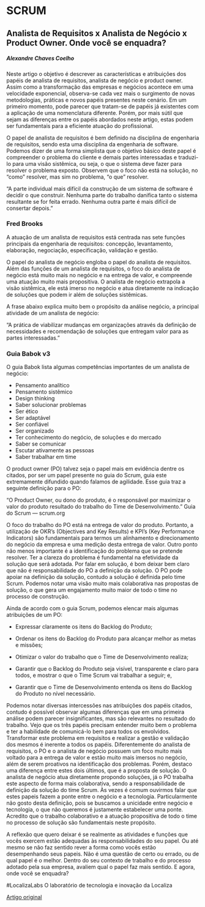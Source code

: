 # SCRUM

## Analista de Requisitos x Analista de Negócio x Product Owner. Onde você se enquadra?

##### Alexandre Chaves Coelho

Neste artigo o objetivo é descrever as características e atribuições dos papéis de analista de requisitos, analista de negócio e product owner. Assim como a transformação das empresas e negócios acontece em uma velocidade exponencial, observa-se cada vez mais o surgimento de novas metodologias, práticas e novos papéis presentes neste cenário. Em um primeiro momento, pode parecer que tratam-se de papéis já existentes com a aplicação de uma nomenclatura diferente. Porém, por mais sútil que sejam as diferenças entre os papéis abordados neste artigo, estas podem ser fundamentais para a eficiente atuação do profissional.

O papel de analista de requisitos é bem definido na disciplina de engenharia de requisitos, sendo esta uma disciplina da engenharia de software. Podemos dizer de uma forma simplista que o objetivo básico deste papel é compreender o problema do cliente e demais partes interessadas e traduzi-lo para uma visão sistêmica, ou seja, o que o sistema deve fazer para resolver o problema exposto. Observem que o foco não está na solução, no “como” resolver, mas sim no problema, “o que” resolver.

“A parte individual mais difícil da construção de um sistema de software é decidir o que construir. Nenhuma parte do trabalho danifica tanto o sistema resultante se for feita errado. Nenhuma outra parte é mais difícil de consertar depois.”

### Fred Brooks

A atuação de um analista de requisitos está centrada nas sete funções principais da engenharia de requisitos: concepção, levantamento, elaboração, negociação, especificação, validação e gestão.

O papel do analista de negócio engloba o papel do analista de requisitos. Além das funções de um analista de requisitos, o foco do analista de negócio está muito mais no negócio e na entrega de valor, e compreende uma atuação muito mais propositiva. O analista de negócio extrapola a visão sistêmica, ele está imerso no negócio e atua diretamente na indicação de soluções que podem ir além de soluções sistêmicas.

A frase abaixo explica muito bem o propósito da análise negócio, a principal atividade de um analista de negócio:

“A prática de viabilizar mudanças em organizações através da definição de necessidades e recomendação de soluções que entregam valor para as partes interessadas.”

### Guia Babok v3

O guia Babok lista algumas competências importantes de um analista de negócio:

- Pensamento analítico
- Pensamento sistêmico
- Design thinking
- Saber solucionar problemas
- Ser ético
- Ser adaptável
- Ser confiável
- Ser organizado
- Ter conhecimento do negócio, de soluções e do mercado
- Saber se comunicar
- Escutar ativamente as pessoas
- Saber trabalhar em time

O product owner (PO) talvez seja o papel mais em evidência dentre os citados, por ser um papel presente no guia do Scrum, guia este extremamente difundido quando falamos de agilidade. Esse guia traz a seguinte definição para o PO:

“O Product Owner, ou dono do produto, é o responsável por maximizar o valor do produto resultado do trabalho do Time de Desenvolvimento.”
Guia do Scrum — scrum.org

O foco do trabalho do PO está na entrega de valor do produto. Portanto, a utilização de OKR’s (Objectives and Key Results) e KPI’s (Key Performance Indicators) são fundamentais para termos um alinhamento e direcionamento do negócio da empresa e uma medição desta entrega de valor. Outro ponto não menos importante é a identificação do problema que se pretende resolver. Ter a clareza do problema é fundamental na efetividade da solução que será adotada. Por falar em solução, é bom deixar bem claro que não é responsabilidade do PO a definição da solução. O PO pode apoiar na definição da solução, contudo a solução é definida pelo time Scrum. Podemos notar uma visão muito mais colaborativa nas propostas de solução, o que gera um engajamento muito maior de todo o time no processo de construção.

Ainda de acordo com o guia Scrum, podemos elencar mais algumas atribuições de um PO:

- Expressar claramente os itens do Backlog do Produto;

- Ordenar os itens do Backlog do Produto para alcançar melhor as metas e missões;

- Otimizar o valor do trabalho que o Time de Desenvolvimento realiza;

- Garantir que o Backlog do Produto seja visível, transparente e claro para todos, e mostrar o que o Time Scrum vai trabalhar a seguir; e,

- Garantir que o Time de Desenvolvimento entenda os itens do Backlog do Produto no nível necessário.

Podemos notar diversas intercessões nas atribuições dos papéis citados, contudo é possível observar algumas diferenças que em uma primeira análise podem parecer insignificantes, mas são relevantes no resultado do trabalho. Vejo que os três papéis precisam entender muito bem o problema e ter a habilidade de comunicá-lo bem para todos os envolvidos. Transformar este problema em requisitos e realizar a gestão e validação dos mesmos é inerente a todos os papéis. Diferentemente do analista de requisitos, o PO e o analista de negócio possuem um foco muito mais voltado para a entrega de valor e estão muito mais imersos no negócio, além de serem proativos na identificação dos problemas. Porém, destaco uma diferença entre estes dois últimos, que é a proposta de solução. O analista de negócio atua diretamente propondo soluções, já o PO trabalha este aspecto de forma mais colaborativa, sendo a responsabilidade de definição da solução do time Scrum. Às vezes é comum ouvirmos falar que estes papeis fazem a ponte entre o negócio e a tecnologia. Particularmente não gosto desta definição, pois se buscamos a unicidade entre negócio e tecnologia, o que não queremos é justamente estabelecer uma ponte. Acredito que o trabalho colaborativo e a atuação propositiva de todo o time no processo de solução são fundamentais neste propósito.

A reflexão que quero deixar é se realmente as atividades e funções que vocês exercem estão adequadas às responsabilidades do seu papel. Ou até mesmo se não faz sentido rever a forma como vocês estão desempenhando seus papeis. Não é uma questão de certo ou errado, ou de qual papel é o melhor. Dentro do seu contexto de trabalho e do processo adotado pela sua empresa, avaliem qual o papel faz mais sentido. E agora, onde você se enquadra?

#LocalizaLabs
O laboratório de tecnologia e inovação da Localiza

[Artigo original](https://medium.com/localizalabs/analista-de-requisitos-x-analista-de-neg%C3%B3cio-x-product-owner-onde-voc%C3%AA-se-enquadra-f04a4bdad56e)